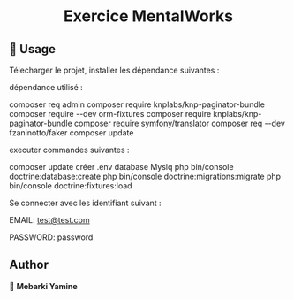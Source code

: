 <h1 align="center">Exercice MentalWorks</h1>


## 🚀 Usage
Télecharger le projet, installer les dépendance suivantes :

dépendance utilisé :

composer req admin
composer require knplabs/knp-paginator-bundle
composer require --dev orm-fixtures
composer require knplabs/knp-paginator-bundle
composer require symfony/translator
composer req --dev fzaninotto/faker
composer update

executer commandes suivantes :

composer update
créer .env
database Myslq
php bin/console doctrine:database:create
php bin/console doctrine:migrations:migrate
php bin/console doctrine:fixtures:load

Se connecter avec les identifiant suivant :

EMAIL:
test@test.com

PASSWORD:
password

## Author

👤 **Mebarki Yamine**


